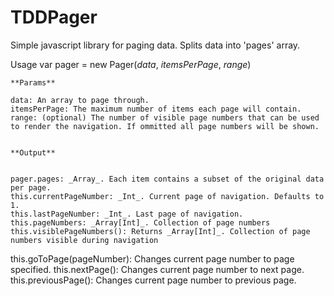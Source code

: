 TDDPager
========

Simple javascript library for paging data. Splits data into 'pages' array.


Usage
	var pager = new Pager(_data_, _itemsPerPage_, _range_)
	
	
	**Params**
	
	data: An array to page through.
	itemsPerPage: The maximum number of items each page will contain.
	range: (optional) The number of visible page numbers that can be used to render the navigation. If ommitted all page numbers will be shown.
	
	
	**Output**
	
	
	pager.pages: _Array_. Each item contains a subset of the original data per page.
	this.currentPageNumber: _Int_. Current page of navigation. Defaults to 1.
	this.lastPageNumber: _Int_. Last page of navigation.
	this.pageNumbers: _Array[Int]_. Collection of page numbers
	this.visiblePageNumbers(): Returns _Array[Int]_. Collection of page numbers visible during navigation
  this.goToPage(pageNumber): Changes current page number to page specified.
  this.nextPage(): Changes current page number to next page.
  this.previousPage(): Changes current page number to previous page.


  
  
  
  
